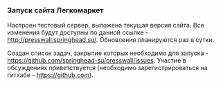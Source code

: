 ### Запуск сайта Легкомаркет

Настроен тестовый сервер, выложена текущая версия сайта. Все изменения будут доступны по данной ссылке - <a href="http://presswall.springhead.su/" target="_blank">http://presswall.springhead.su/</a>. Обновления планируются раз в сутки.

Создан список задач, закрытие которых необходимо для запуска - https://github.com/springhead-su/presswall/issues. Участие в обсуждениях приветствуется (необходимо зарегистрироваться на гитхабе - https://github.com).
